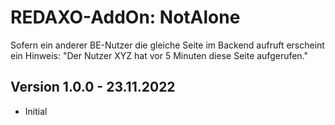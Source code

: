 
# REDAXO-AddOn: NotAlone

Sofern ein anderer BE-Nutzer die gleiche Seite im Backend aufruft erscheint ein Hinweis:
"Der Nutzer XYZ hat vor 5 Minuten diese Seite aufgerufen."

## Version 1.0.0 - 23.11.2022

- Initial
